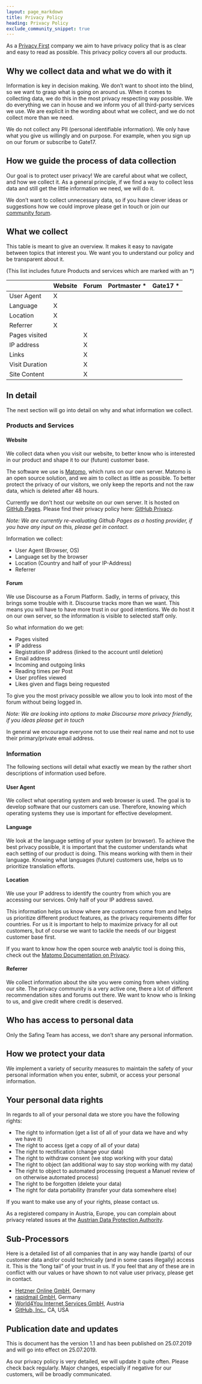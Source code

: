 ```yaml
---
layout: page_markdown
title: Privacy Policy
heading: Privacy Policy
exclude_community_snippet: true
---
```


As a [Privacy First]( https://safing.io/our-values/#privacy-first) company we aim to have privacy policy that is as clear and easy to read as possible.
This privacy policy covers all our products.

## Why we collect data and what we do with it

Information is key in decision making. We don’t want to shoot into the blind, so we want to grasp what is going on around us.
When it comes to collecting data, we do this in the most privacy respecting way possible. We do everything we can in house and we inform you of all third-party services we use.
We are explicit in the wording about what we collect, and we do not collect more than we need.

We do not collect any PII (personal identifiable information). We only have what you give us willingly and on purpose. For example, when you sign up on our forum or subscribe to Gate17.

## How we guide the process of data collection

Our goal is to protect user privacy! We are careful about what we collect, and how we collect it. As a general principle, if we find a way to collect less data and still get the little information we need, we will do it.

We don’t want to collect unnecessary data, so if you have clever ideas or suggestions how we could improve please get in touch or join our [community forum](https://discourse.safing.community/).

## What we collect

This table is meant to give an overview. It makes it easy to navigate between topics that interest you. We want you to understand our policy and be transparent about it.

(This list includes future Products and services which are marked with an \*)

|                | Website | Forum | Portmaster * | Gate17 * |
|----------------|---------|-------|--------------|----------|
| User Agent     |    X    |       |              |          |
| Language       |    X    |       |              |          |
| Location       |    X    |       |              |          |
| Referrer       |    X    |       |              |          |
| Pages visited  |         |   X   |              |          |
| IP address     |         |   X   |              |          |
| Links          |         |   X   |              |          |
| Visit Duration |         |   X   |              |          |
| Site Content   |         |   X   |              |          |

## In detail

The next section will go into detail on why and what information we collect.

### Products and Services

#### Website

We collect data when you visit our website, to better know who is interested in our product and shape it to our (future) customer base.

The software we use is [Matomo](https://matomo.org/), which runs on our own server. Matomo is an open source solution, and we aim to collect as little as possible. To better protect the privacy of our visitors, we only keep the reports and not the raw data, which is deleted after 48 hours.

Currently we don’t host our website on our own server. It is hosted on [GitHub Pages]( https://pages.github.com/). Please find their privacy policy here: [GitHub Privacy]( https://help.github.com/articles/github-privacy-statement/).

*Note: We are currently re-evaluating Github Pages as a hosting provider, if you have any input on this, please get in contact.*

Information we collect:

- User Agent (Browser, OS)
- Language set by the browser
- Location (Country and half of your IP-Address)
- Referrer

#### Forum

We use Discourse as a Forum Platform. Sadly, in terms of privacy, this brings some trouble with it. Discourse tracks more than we want. This means you will have to have more trust in our good intentions. We do host it on our own server, so the information is visible to selected staff only.

So what information do we get:

- Pages visited
- IP address
- Registration IP address (linked to the account until deletion)
- Email address
- Incoming and outgoing links
- Reading times per Post
- User profiles viewed
- Likes given and flags being requested

To give you the most privacy possible we allow you to look into most of the forum without being logged in.

*Note: We are looking into options to make Discourse more privacy friendly, if you ideas please get in touch*

In general we encourage everyone not to use their real name and not to use their primary/private email address.

<!-- #### Portmaster* -->
<!-- #### Gate17* -->

### Information

The following sections will detail what exactly we mean by the rather short descriptions of information used before.

#### User Agent

We collect what operating system and web browser is used.
The goal is to develop software that our customers can use. Therefore, knowing which operating systems they use is important for effective development.

#### Language

We look at the language setting of your system (or browser).
To achieve the best privacy possible, it is important that the customer understands what each setting of our product is doing. This means working with them in their language. Knowing what languages (future) customers use, helps us to prioritize translation efforts.

#### Location

We use your IP address to identify the country from which you are accessing our services. Only half of your IP address saved.

This information helps us know where are customers come from and helps us prioritize different product features, as the privacy requirements differ for countries. For us it is important to help to maximize privacy for all out customers, but of course we want to tackle the needs of our biggest customer base first.

If you want to know how the open source web analytic tool is doing this, check out the [Matomo Documentation on Privacy](https://matomo.org/docs/privacy/).

#### Referrer

We collect information about the site you were coming from when visiting our site. The privacy community is a very active one, there a lot of different recommendation sites and forums out there. We want to know who is linking to us, and give credit where credit is deserved.

## Who has access to personal data

Only the Safing Team has access, we don’t share any personal information.

## How we protect your data

We implement a variety of security measures to maintain the safety of your personal information when you enter, submit, or access your personal information.

## Your personal data rights

In regards to all of your personal data we store you have the following rights:
- The right to information (get a list of all of your data we have and why we have it)
- The right to access (get a copy of all of your data)
- The right to rectification (change your data)
- The right to withdraw consent (we stop working with your data)
- The right to object (an additional way to say stop working with my data)
- The right to object to automated processing (request a Manuel review of on otherwise automated process)
- The right to be forgotten (delete your data)
- The right for data portability (transfer your data somewhere else)

If you want to make use any of your rights, please contact us.

As a registered company in Austria, Europe, you can complain about privacy related issues at the [Austrian Data Protection Authority](https://www.data-protection-authority.gv.at/).

## Sub-Processors

Here is a detailed list of all companies that in any way handle (parts) of our customer data and/or could technically (and in some cases illegally) access it.
This is the “long tail” of your trust in us. If you feel that any of these are in conflict with our values or have shown to not value user privacy, please get in contact.

- [Hetzner Online GmbH](https://www.hetzner.com/), Germany
- [rapidmail GmbH](https://rapidmail.de), Germany
- [World4You Internet Services GmbH](https://www.world4you.com/), Austria
- [GitHub, Inc.](https://github.com/), CA, USA

## Publication date and updates

This is document has the version 1.1 and has been published on 25.07.2019 and will go into effect on 25.07.2019.

As our privacy policy is very detailed, we will update it quite often. Please check back regularly. Major changes, especially if negative for our customers, will be broadly communicated.
